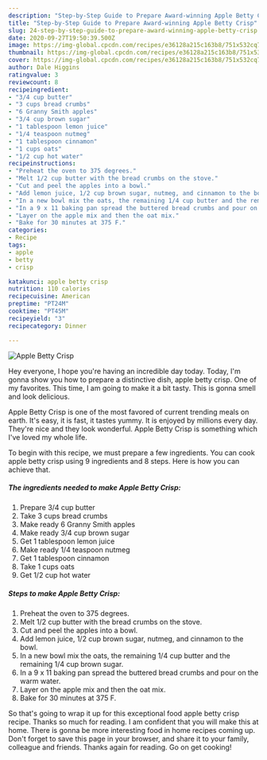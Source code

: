```yaml
---
description: "Step-by-Step Guide to Prepare Award-winning Apple Betty Crisp"
title: "Step-by-Step Guide to Prepare Award-winning Apple Betty Crisp"
slug: 24-step-by-step-guide-to-prepare-award-winning-apple-betty-crisp
date: 2020-09-27T19:50:39.500Z
image: https://img-global.cpcdn.com/recipes/e36128a215c163b8/751x532cq70/apple-betty-crisp-recipe-main-photo.jpg
thumbnail: https://img-global.cpcdn.com/recipes/e36128a215c163b8/751x532cq70/apple-betty-crisp-recipe-main-photo.jpg
cover: https://img-global.cpcdn.com/recipes/e36128a215c163b8/751x532cq70/apple-betty-crisp-recipe-main-photo.jpg
author: Dale Higgins
ratingvalue: 3
reviewcount: 8
recipeingredient:
- "3/4 cup butter"
- "3 cups bread crumbs"
- "6 Granny Smith apples"
- "3/4 cup brown sugar"
- "1 tablespoon lemon juice"
- "1/4 teaspoon nutmeg"
- "1 tablespoon cinnamon"
- "1 cups oats"
- "1/2 cup hot water"
recipeinstructions:
- "Preheat the oven to 375 degrees."
- "Melt 1/2 cup butter with the bread crumbs on the stove."
- "Cut and peel the apples into a bowl."
- "Add lemon juice, 1/2 cup brown sugar, nutmeg, and cinnamon to the bowl."
- "In a new bowl mix the oats, the remaining 1/4 cup butter and the remaining 1/4 cup brown sugar."
- "In a 9 x 11 baking pan spread the buttered bread crumbs and pour on the warm water."
- "Layer on the apple mix and then the oat mix."
- "Bake for 30 minutes at 375 F."
categories:
- Recipe
tags:
- apple
- betty
- crisp

katakunci: apple betty crisp 
nutrition: 110 calories
recipecuisine: American
preptime: "PT24M"
cooktime: "PT45M"
recipeyield: "3"
recipecategory: Dinner

---
```



![Apple Betty Crisp](https://img-global.cpcdn.com/recipes/e36128a215c163b8/751x532cq70/apple-betty-crisp-recipe-main-photo.jpg)

Hey everyone, I hope you're having an incredible day today. Today, I'm gonna show you how to prepare a distinctive dish, apple betty crisp. One of my favorites. This time, I am going to make it a bit tasty. This is gonna smell and look delicious.

Apple Betty Crisp is one of the most favored of current trending meals on earth. It's easy, it is fast, it tastes yummy. It is enjoyed by millions every day. They're nice and they look wonderful. Apple Betty Crisp is something which I've loved my whole life.




To begin with this recipe, we must prepare a few ingredients. You can cook apple betty crisp using 9 ingredients and 8 steps. Here is how you can achieve that.

##### The ingredients needed to make Apple Betty Crisp:

1. Prepare 3/4 cup butter
1. Take 3 cups bread crumbs
1. Make ready 6 Granny Smith apples
1. Make ready 3/4 cup brown sugar
1. Get 1 tablespoon lemon juice
1. Make ready 1/4 teaspoon nutmeg
1. Get 1 tablespoon cinnamon
1. Take 1 cups oats
1. Get 1/2 cup hot water




##### Steps to make Apple Betty Crisp:

1. Preheat the oven to 375 degrees.
1. Melt 1/2 cup butter with the bread crumbs on the stove.
1. Cut and peel the apples into a bowl.
1. Add lemon juice, 1/2 cup brown sugar, nutmeg, and cinnamon to the bowl.
1. In a new bowl mix the oats, the remaining 1/4 cup butter and the remaining 1/4 cup brown sugar.
1. In a 9 x 11 baking pan spread the buttered bread crumbs and pour on the warm water.
1. Layer on the apple mix and then the oat mix.
1. Bake for 30 minutes at 375 F.




So that's going to wrap it up for this exceptional food apple betty crisp recipe. Thanks so much for reading. I am confident that you will make this at home. There is gonna be more interesting food in home recipes coming up. Don't forget to save this page in your browser, and share it to your family, colleague and friends. Thanks again for reading. Go on get cooking!
